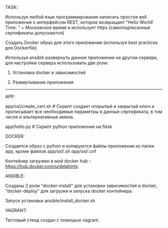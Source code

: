 TASK:

Используя любой язык программирования написать простое веб приложение с интерфейсом REST, которое возвращает "Hello World! Time: " + Московское время и использует https (самоподписанные сертификаты допускаются)
  
Создать Docker образ для этого приложения (используя best practices для Dockerfile)
  
Используя ansible развернуть данное приложение на другом сервере, для настройки сервера использовать две роли: 
  
  1. Установка docker и зависимостей 
  
  2. Развертывание приложения

---
  
APP:

app/ssl/create_cert.sh # Скрипт создает открытый и закрытый ключ и прописывает все необходимые параметры в данные сертификата, в том числе и альтернативные имена.

app/hello.py # Скрипт python приложения на flask

DOCKER:

Создается образ с python и копируются файлы приложения из папки app, кроме файлов app/ssl/*.sh app/ssl/*.cnf

Контейнер загружен в мой docker hub - https://hub.docker.com/u/delphints

ANSIBLE:

Созданы 2 роли "docker-install" для установки зависимостей и docker, "docker-deploy" для загрузки и запуска docker контейнера.

Запуск установки ansible/install_docker.sh

VAGRANT:

Тестовый стенд создан с помошью vagrant.
